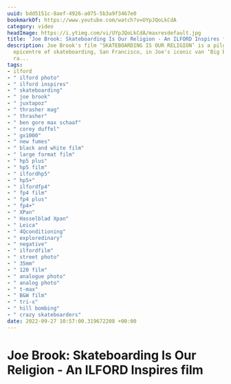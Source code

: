 ```yaml
---
uuid: bdd5151c-8aef-4926-a075-5b3a9f3467e0
bookmarkOf: https://www.youtube.com/watch?v=UYpJQoLkCdA
category: video
headImage: https://i.ytimg.com/vi/UYpJQoLkCdA/maxresdefault.jpg
title: 'Joe Brook: Skateboarding Is Our Religion - An ILFORD Inspires film'
description: Joe Brook's film ‘SKATEBOARDING IS OUR RELIGION’ is a pilgrimage to the
  epicentre of skateboarding, San Francisco, in Joe's iconic van ‘Big Blue’. In this
  ra...
tags:
- ilford
- " ilford photo"
- " ilford inspires"
- " skateboarding"
- " joe brook"
- " juxtapoz"
- " thrasher mag"
- " thrasher"
- " ben gore max schaaf"
- " corey duffel"
- " gx1000"
- " new fumes"
- " black and white film"
- " large format film"
- " hp5 plus"
- " hp5 film"
- " ilfordhp5"
- " hp5+"
- " ilfordfp4"
- " fp4 film"
- " fp4 plus"
- " fp4+"
- " XPan"
- " Hasselblad Xpan"
- " Leica"
- " 4Qconditioning"
- " exploredinary"
- " negative"
- " ilfordfilm"
- " street photo"
- " 35mm"
- " 120 film"
- " analogue photo"
- " analog photo"
- " t-max"
- " B&W film"
- " tri-x"
- " hill bombing"
- " crazy skateboarders"
date: 2022-09-27 10:57:00.319672208 +00:00
---
```

# Joe Brook: Skateboarding Is Our Religion - An ILFORD Inspires film

